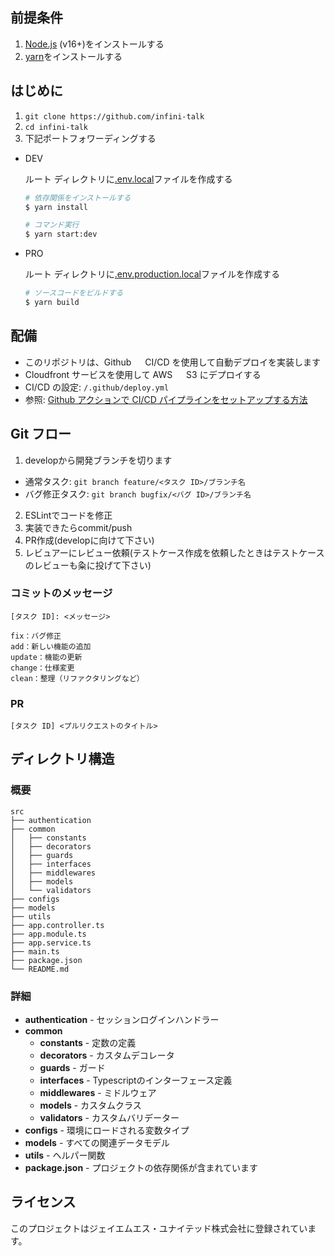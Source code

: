 ## 前提条件

1. [Node.js](https://nodejs.org/en/) (v16+)をインストールする
2. [yarn](https://yarnpkg.com/getting-started/install)をインストールする

## はじめに

1. `git clone https://github.com/infini-talk`
2. `cd infini-talk`
3. 下記ポートフォワーディングする

- DEV

  ルート ディレクトリに[.env.local](google.com)ファイルを作成する

     ```bash
     # 依存関係をインストールする
     $ yarn install

     # コマンド実行
     $ yarn start:dev
     ```

- PRO

   ルート ディレクトリに[.env.production.local](google.com)ファイルを作成する

     ```bash
     # ソースコードをビルドする
     $ yarn build
     ```

## 配備

- このリポジトリは、Github 　 CI/CD を使用して自動デプロイを実装します
- Cloudfront サービスを使用して AWS 　 S3 にデプロイする
- CI/CD の設定: `/.github/deploy.yml`
- 参照: [Github アクションで CI/CD パイプラインをセットアップする方法](https://medium.com/@schmidphilipp1995/set-up-a-ci-cd-pipeline-for-your-webapp-on-aws-with-github-actions-within-5-minutes-810b10749833)

## Git フロー

1. developから開発ブランチを切ります

- 通常タスク: `git branch feature/<タスク ID>/ブランチ名`
- バグ修正タスク: `git branch bugfix/<バグ ID>/ブランチ名`

2. ESLintでコードを修正
3. 実装できたらcommit/push
4. PR作成(developに向けて下さい)
5. レビュアーにレビュー依頼(テストケース作成を依頼したときはテストケースのレビューも粂に投げて下さい)

### コミットのメッセージ

`[タスク ID]: <メッセージ>`

```
fix：バグ修正
add：新しい機能の追加
update：機能の更新
change：仕様変更
clean：整理（リファクタリングなど）
```

### PR

`[タスク ID] <プルリクエストのタイトル>`

## ディレクトリ構造

### 概要

```
src
├── authentication 
├── common
│   ├── constants
│   ├── decorators
│   ├── guards
│   ├── interfaces
│   ├── middlewares
│   ├── models
│   └── validators
├── configs 
├── models 
├── utils 
├── app.controller.ts 
├── app.module.ts
├── app.service.ts
├── main.ts
├── package.json
└── README.md 
```

### 詳細

- **authentication** - セッションログインハンドラー	
- **common**
  - **constants** - 定数の定義
  - **decorators** - カスタムデコレータ
  - **guards** - ガード
  - **interfaces** - Typescriptのインターフェース定義
  - **middlewares** - ミドルウェア
  - **models** - カスタムクラス
  - **validators** - カスタムバリデーター
- **configs** - 環境にロードされる変数タイプ
- **models** - すべての関連データモデル
- **utils** - ヘルパー関数		
- **package.json** - プロジェクトの依存関係が含まれています

## ライセンス

このプロジェクトはジェイエムエス・ユナイテッド株式会社に登録されています。
